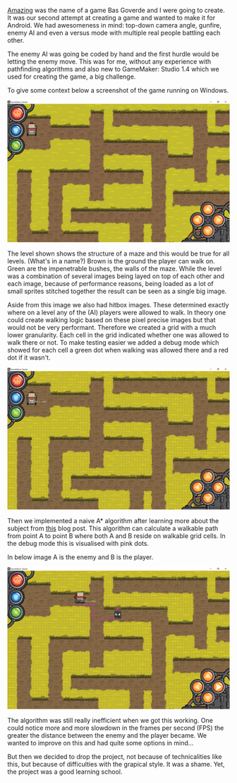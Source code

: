 [Amazing](https://github.com/Devilly/amazing) was the name of a game Bas Goverde and I were going to create. It was our second attempt at creating a game and wanted to make it for Android. We had awesomeness in mind: top-down camera angle, gunfire, enemy AI and even a versus mode with multiple real people battling each other.

The enemy AI was going be coded by hand and the first hurdle would be letting the enemy move. This was for me, without any experience with pathfinding algorithms and also new to GameMaker: Studio 1.4 which we used for creating the game, a big challenge.

To give some context below a screenshot of the game running on Windows.

![Amazing screenshot](amazing.PNG)

The level shown shows the structure of a maze and this would be true for all levels. (What's in a name?) Brown is the ground the player can walk on. Green are the impenetrable bushes, the walls of the maze. While the level was a combination of several images being layed on top of each other and each image, because of performance reasons, being loaded as a lot of small sprites stitched together the result can be seen as a single big image. 

Aside from this image we also had hitbox images. These determined exactly where on a level any of the (AI) players were allowed to walk. In theory one could create walking logic based on these pixel precise images but that would not be very performant. Therefore we created a grid with a much lower granularity. Each cell in the grid indicated whether one was allowed to walk there or not. To make testing easier we added a debug mode which showed for each cell a green dot when walking was allowed there and a red dot if it wasn't.

![Amazing debugging overlay](amazing_debugging.PNG)

Then we implemented a naive A* algorithm after learning more about the subject from [this](https://www.redblobgames.com/pathfinding/a-star/introduction.html) blog post. This algorithm can calculate a walkable path from point A to point B where both A and B reside on walkable grid cells. In the debug mode this is visualised with pink dots.

In below image A is the enemy and B is the player.

![Amazing debugging overlay showing pathfinding](amazing_debugging_pathfinding.PNG)

The algorithm was still really inefficient when we got this working. One could notice more and more slowdown in the frames per second (FPS) the greater the distance between the enemy and the player became. We wanted to improve on this and had quite some options in mind...

But then we decided to drop the project, not because of technicalities like this, but because of difficulties with the grapical style. It was a shame. Yet, the project was a good learning school.
